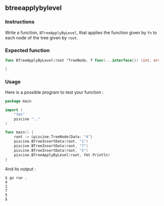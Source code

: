 ## btreeapplybylevel

### Instructions

Write a function, `BTreeApplyByLevel`, that applies the function given by `fn` to each node of the tree given by `root`.

### Expected function

```go
func BTreeApplyByLevel(root *TreeNode, f func(...interface{}) (int, error))  {

}
```

### Usage

Here is a possible program to test your function :

```go
package main

import (
	"fmt"
	piscine ".."
)

func main() {
	root := &piscine.TreeNode{Data: "4"}
	piscine.BTreeInsertData(root, "1")
	piscine.BTreeInsertData(root, "7")
	piscine.BTreeInsertData(root, "5")
	piscine.BTreeApplyByLevel(root, fmt.Println)
}
```

And its output :

```console
$ go run .
4
1
7
5
$
```
